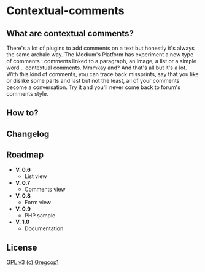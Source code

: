 Contextual-comments
===================

## What are contextual comments? ##
There's a lot of plugins to add comments on a text but honestly it's always the same archaic way. The Medium's Platform has experiment a new type of comments : comments linked to a paragraph, an image, a list or a simple word... contextual comments. Mmmkay and? And that's all but it's a lot. With this kind of comments, you can trace back missprints, say that you like or dislike some parts and last but not the least, all of your comments become a conversation. Try it and you'll never come back to forum's comments style.

## How to? ##

## Changelog ##
## Roadmap ##

 - **V. 0.6**
     - List view
 - **V. 0.7**
     - Comments view
 - **V. 0.8**
     - Form view
 - **V. 0.9**
     - PHP sample
 - **V. 1.0**
     - Documentation
## License ##
[GPL v3][1] (c) [Gregcop1][2]


  [1]: http://www.gnu.org/licenses/gpl-3.0.html
  [2]: https://github.com/Gregcop1
